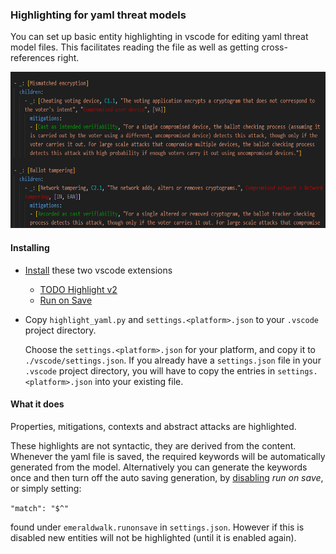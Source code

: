 ### Highlighting for yaml threat models

You can set up basic entity highlighting in vscode for editing yaml threat model files. This facilitates reading the file as well as getting cross-references right.

<img src="example.png" alt="syntax highlighting" height="250"/>

#### Installing

* [Install](https://code.visualstudio.com/docs/editor/extension-marketplace) these two vscode extensions

    * [TODO Highlight v2](https://github.com/jgclark/vscode-todo-highlight)
    * [Run on Save](https://github.com/emeraldwalk/vscode-runonsave)

*  Copy ```highlight_yaml.py``` and ```settings.<platform>.json``` to your ```.vscode``` project directory.

    Choose the ```settings.<platform>.json``` for your platform, and copy it to  ```./vscode/settings.json```. If you already have a ```settings.json``` file in your ```.vscode``` project directory, you will have to copy the entries in ```settings.<platform>.json``` into your existing file.

#### What it does

Properties, mitigations, contexts and abstract attacks are highlighted.

These highlights are not syntactic, they are derived from the content. Whenever the yaml file is saved, the required keywords will be automatically generated from the model. Alternatively you can generate the keywords once and then turn off the auto saving generation, by [disabling](https://github.com/emeraldwalk/vscode-runonsave?tab=readme-ov-file#commands) *run on save*, or simply setting:

```"match": "$^"```

found under ```emeraldwalk.runonsave``` in ```settings.json```. However if this is disabled new entities will not be highlighted (until it is enabled again).
